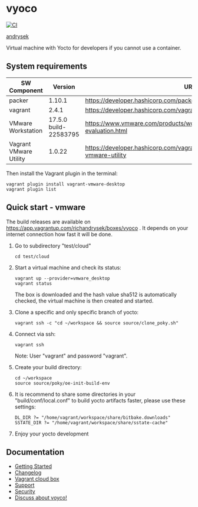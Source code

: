 # vyoco

[![CI](https://github.com/richandrysek/vyoco/actions/workflows/build.yml/badge.svg)](https://github.com/richandrysek/vyoco/actions/workflows/build.yml)

[andrysek](https://andrysek.de/)

Virtual machine with Yocto for developers if you cannot use a container.

## System requirements

|SW Component           |Version                |URL                                                                                     |
|-----------------------|-----------------------|----------------------------------------------------------------------------------------|
|packer                 | 1.10.1                | <https://developer.hashicorp.com/packer/install?product_intent=packer>                 |
|vagrant                | 2.4.1                 | <https://developer.hashicorp.com/vagrant/install?product_intent=vagrant>               |
|VMware Workstation     | 17.5.0 build-22583795 | <https://www.vmware.com/products/workstation-pro/workstation-pro-evaluation.html>      |
|Vagrant VMware Utility | 1.0.22                | <https://developer.hashicorp.com/vagrant/docs/providers/vmware/vagrant-vmware-utility> |

Then install the Vagrant plugin in the terminal:

```shell
vagrant plugin install vagrant-vmware-desktop
vagrant plugin list
```

## Quick start - vmware

The build releases are available on <https://app.vagrantup.com/richandrysek/boxes/vyoco> .
It depends on your internet connection how fast it will be done.

1) Go to subdirectory "test/cloud"

    ```shell
    cd test/cloud
    ```

2) Start a virtual machine and check its status:

    ```shell
    vagrant up --provider=vmware_desktop
    vagrant status
    ```

    The box is downloaded and the hash value sha512 is automatically checked,
    the virtual machine is then created and started.

3) Clone a specific and only specific branch of yocto:

    ```shell
    vagrant ssh -c "cd ~/workspace && source source/clone_poky.sh"
    ```

4) Connect via ssh:

    ```shell
    vagrant ssh
    ```

   Note: User "vagrant" and password "vagrant".

5) Create your build directory:

    ```shell
    cd ~/workspace
    source source/poky/oe-init-build-env
    ```

6) It is recommend to share some directories in your "build/conf/local.conf"
   to build yocto artifacts faster, please use these settings:

    ```text
    DL_DIR ?= "/home/vagrant/workspace/share/bitbake.downloads"
    SSTATE_DIR ?= "/home/vagrant/workspace/share/sstate-cache"
    ```

7) Enjoy your yocto development

## Documentation

* [Getting Started](https://github.com/richandrysek/vyoco/blob/main/doc/OVERVIEW.md)
* [Changelog](https://github.com/richandrysek/vyoco/blob/main/CHANGELOG)
* [Vagrant cloud box](https://app.vagrantup.com/richandrysek/boxes/vyoco)
* [Support](https://github.com/richandrysek/vyoco/blob/main/SUPPORT)
* [Security](https://github.com/richandrysek/vyoco/blob/main/SECURITY)
* [Discuss about voyco!](https://github.com/richandrysek/vyoco/discussions/1)

